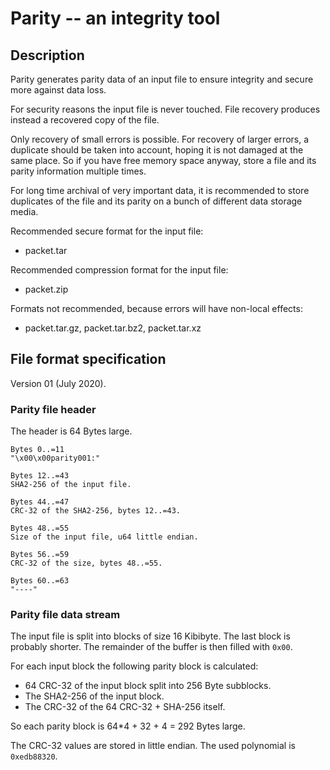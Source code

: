 
# Parity -- an integrity tool

## Description

Parity generates parity data of an input file to ensure integrity
and secure more against data loss.

For security reasons the input file is never touched. File recovery
produces instead a recovered copy of the file.

Only recovery of small errors is possible. For recovery of larger
errors, a duplicate should be taken into account, hoping it is not
damaged at the same place. So if you have free memory space anyway,
store a file and its parity information multiple times.

For long time archival of very important data, it is recommended to
store duplicates of the file and its parity on a bunch of different
data storage media.

Recommended secure format for the input file:
* packet.tar

Recommended compression format for the input file:
* packet.zip

Formats not recommended, because errors will have non-local effects:
* packet.tar.gz, packet.tar.bz2, packet.tar.xz


## File format specification ##

Version 01 (July 2020).

### Parity file header ###

The header is 64 Bytes large.

```
Bytes 0..=11
"\x00\x00parity001:"

Bytes 12..=43
SHA2-256 of the input file.

Bytes 44..=47
CRC-32 of the SHA2-256, bytes 12..=43.

Bytes 48..=55
Size of the input file, u64 little endian.

Bytes 56..=59
CRC-32 of the size, bytes 48..=55.

Bytes 60..=63
"----"
```

### Parity file data stream ###

The input file is split into blocks of size 16 Kibibyte.
The last block is probably shorter. The remainder of the buffer
is then filled with `0x00`.

For each input block the following parity block is calculated:
* 64 CRC-32 of the input block split into 256 Byte subblocks.
* The SHA2-256 of the input block.
* The CRC-32 of the 64 CRC-32 + SHA-256 itself.

So each parity block is 64*4 + 32 + 4 = 292 Bytes large.

The CRC-32 values are stored in little endian.
The used polynomial is `0xedb88320`.

